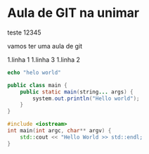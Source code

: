 # Aula de GIT na unimar


teste 12345





vamos ter uma aula de git

1.linha 1
1.linha 3
1.linha 2



```php
echo "helo world"
```

```java
public class main {
    public static main(string... args) {
        system.out.println("Hello world");
    }
}
```

```c++
#include <iostream>
int main(int argc, char** argv) {
    std::cout << "Hello World >> std::endl;
}
```
